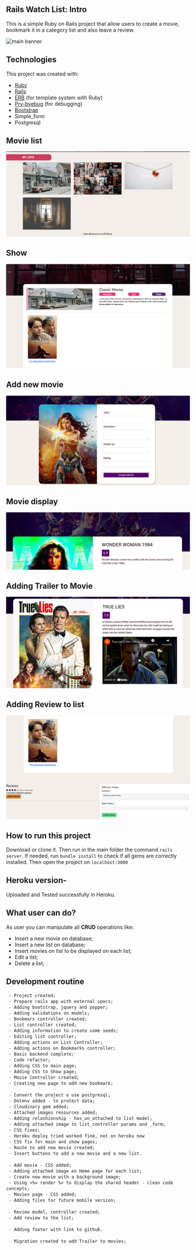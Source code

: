 ## Rails Watch List: Intro
This is a simple Ruby on Rails project that allow users to create a movie, bookmark it in a category list and also leave a review.

![main banner](https://github.com/ashakiran07/rails-watch-list/blob/master/public/img/list-moviestypes.png?raw=true)


## Technologies
This project was created with:
 - [Ruby](https://www.ruby-lang.org/pt/)
 - [Rails](https://rubygems.org/gems/rails)
 - [ERB](https://ruby-doc.org/stdlib-2.7.1/libdoc/erb/rdoc/ERB.html) (for template system with Ruby)
 - [Pry-byebug](https://rubygems.org/gems/pry-byebug/versions/3.4.0?locale=pt-BR) (for debugging)
 - [Bootstrap](https://getbootstrap.com/)
 - Simple_form
 - Postgresql

## Movie list
![enter image description here](https://github.com/ashakiran07/rails-watch-list/blob/master/public/img/mylist.png?raw=true)

## Show
![rshow1](https://github.com/ashakiran07/rails-watch-list/blob/master/public/img/movies-list.png?raw=true)

## Add new movie
![enter image description here](https://github.com/ashakiran07/rails-watch-list/blob/master/public/img/newMovie.png?raw=true)

## Movie display
![enter image description here](https://github.com/ashakiran07/rails-watch-list/blob/master/public/img/movieEach.png?raw=true)

## Adding Trailer to Movie
![enter image description here](https://github.com/ashakiran07/rails-watch-list/blob/master/public/img/addingTrailer.png?raw=true)

## Adding Review to list
![enter image description here](https://github.com/ashakiran07/rails-watch-list/blob/master/public/img/movies-review.png?raw=true)

## How to run this project
Download or clone it. Then run in the main folder the command `rails server`. If needed, run `bundle install` to check if all gems are correctly installed. Then open the project on `localhost:3000`

## Heroku version- 
Uploaded and Tested successfully in Heroku. 

## What user can do?
As user you can manipulate all **CRUD** operations like:
 - Insert a new movie on database;
 - Insert a new list on database;
 - Insert movies on list to be displayed on each list;
 - Edit a list;
 - Delete a list;

## Development routine
     - Project created;
     - Prepare rails app with external specs;
     - Adding bootstrap, jquery and popper;
     - Adding validations on models;
     - Bookmars controller created;
     - List controller created;
     - Adding information to create some seeds;
     - Editing list controller;
     - Adding actions on List Controller;
     - Adding actions on Bookmarks controller;
     - Basic backend complete;
     - Code refactor;
     - Adding CSS to main page;
     - Adding CSS to Show page;
     - Movie Controller created;
     - Creating new page to add new bookmark;

     - Convert the project o use postgresql;
     - Dotenv added - to protect data;
     - Cloudinary gem added;
     - Attached images resources added;
     - Adding relashionship - has_on_attached to list model;
     - Adding attached image to list_controller params and _form;
     - CSS fixes;
     - Heroku deploy tried worked fine, not on heroku now
     - CSS fix for main and show pages;
     - Route to add new movie created;
     - Insert buttons to add a new movie and a new list.

     - Add movie - CSS added;
     - Adding attached image on Home page for each list;
     - Create new movie with a background image;
     - Using <%= render %> to display the shared header - clean code concepts;
     - Movies page - CSS added;
     - Adding files for future mobile version;

     - Review model, controller created;
     - Add review to the list;

     - Adding footer with link to github.

     - Migration created to add Trailer to movies;
